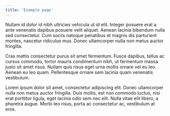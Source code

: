 ```yaml
---
title: 'Example page'
---
```


Nullam id dolor id nibh ultricies vehicula ut id elit. Integer posuere erat a ante venenatis dapibus posuere velit aliquet. Aenean lacinia bibendum nulla sed consectetur. Cum sociis natoque penatibus et magnis dis parturient montes, nascetur ridiculus mus. Donec ullamcorper nulla non metus auctor fringilla.

Cras mattis consectetur purus sit amet fermentum. Fusce dapibus, tellus ac cursus commodo, tortor mauris condimentum nibh, ut fermentum massa justo sit amet risus. Nullam quis risus eget urna mollis ornare vel eu leo. Aenean eu leo quam. Pellentesque ornare sem lacinia quam venenatis vestibulum.

Lorem ipsum dolor sit amet, consectetur adipiscing elit. Donec ullamcorper nulla non metus auctor fringilla. Duis mollis, est non commodo luctus, nisi erat porttitor ligula, eget lacinia odio sem nec elit. Nulla vitae elit libero, a pharetra augue. Morbi leo risus, porta ac consectetur ac, vestibulum at eros.
